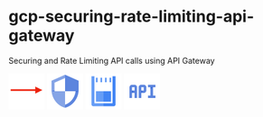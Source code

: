 # gcp-securing-rate-limiting-api-gateway
Securing and Rate Limiting API calls using API Gateway

![](img/arrow-to-right.png) ![](img/security.png) ![](img/quotas.png)  ![](img/api-gateway.png) 


